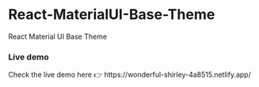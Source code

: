 # React-MaterialUI-Base-Theme
React Material UI Base Theme

<h3>Live demo</h3>
Check the live demo here 👉️ https://wonderful-shirley-4a8515.netlify.app/
